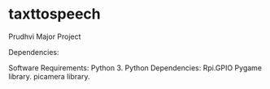 # taxttospeech
Prudhvi Major Project


Dependencies:

Software Requirements:
Python 3.
Python Dependencies:
Rpi.GPIO
Pygame library.
picamera library.
